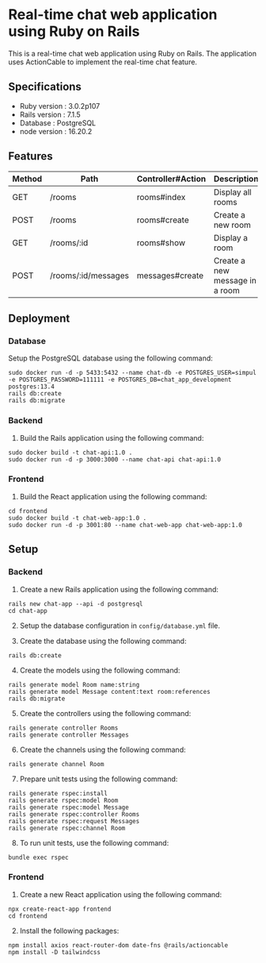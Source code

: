 # Real-time chat web application using Ruby on Rails

This is a real-time chat web application using Ruby on Rails. The application uses ActionCable to implement the real-time chat feature.

## Specifications

* Ruby version : 3.0.2p107
* Rails version : 7.1.5
* Database : PostgreSQL
* node version : 16.20.2

## Features

| Method | Path | Controller#Action | Description |
| --- |--- |--- | --- |
| GET | /rooms | rooms#index | Display all rooms |
| POST | /rooms | rooms#create | Create a new room |
| GET | /rooms/:id | rooms#show | Display a room |
| POST | /rooms/:id/messages | messages#create | Create a new message in a room |

## Deployment
### Database

Setup the PostgreSQL database using the following command:
```
sudo docker run -d -p 5433:5432 --name chat-db -e POSTGRES_USER=simpul -e POSTGRES_PASSWORD=111111 -e POSTGRES_DB=chat_app_development postgres:13.4
rails db:create
rails db:migrate
```
### Backend

1. Build the Rails application using the following command:
```
sudo docker build -t chat-api:1.0 .
sudo docker run -d -p 3000:3000 --name chat-api chat-api:1.0
```

### Frontend

1. Build the React application using the following command:
```
cd frontend
sudo docker build -t chat-web-app:1.0 .
sudo docker run -d -p 3001:80 --name chat-web-app chat-web-app:1.0
```

## Setup
### Backend

1. Create a new Rails application using the following command:
```
rails new chat-app --api -d postgresql
cd chat-app
```

2. Setup the database configuration in `config/database.yml` file.

3. Create the database using the following command:
```
rails db:create
```

4. Create the models using the following command:
```
rails generate model Room name:string
rails generate model Message content:text room:references
rails db:migrate
```

5. Create the controllers using the following command:
```
rails generate controller Rooms
rails generate controller Messages
```

6. Create the channels using the following command:
```
rails generate channel Room
```

7. Prepare unit tests using the following command:
```
rails generate rspec:install
rails generate rspec:model Room
rails generate rspec:model Message
rails generate rspec:controller Rooms
rails generate rspec:request Messages
rails generate rspec:channel Room
```

8. To run unit tests, use the following command:
```
bundle exec rspec
```

### Frontend

1. Create a new React application using the following command:
```
npx create-react-app frontend
cd frontend
```

2. Install the following packages:
```
npm install axios react-router-dom date-fns @rails/actioncable
npm install -D tailwindcss
```